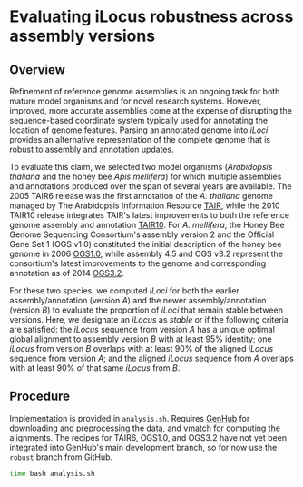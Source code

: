 # Evaluating iLocus robustness across assembly versions

## Overview

Refinement of reference genome assemblies is an ongoing task for both mature model organisms and for novel research systems.
However, improved, more accurate assemblies come at the expense of disrupting the sequence-based coordinate system typically used for annotating the location of genome features.
Parsing an annotated genome into *iLoci* provides an alternative representation of the complete genome that is robust to assembly and annotation updates.

To evaluate this claim, we selected two model organisms (*Arabidopsis thaliana* and the honey bee *Apis mellifera*) for which multiple assemblies and annotations produced over the span of several years are available.
The 2005 TAIR6 release was the first annotation of the *A. thaliana* genome managed by The Arabidopsis Information Resource [TAIR][tair], while the 2010 TAIR10 release integrates TAIR's latest improvements to both the reference genome assembly and annotation [TAIR10][tair10].
For *A. mellifera*, the Honey Bee Genome Sequencing Consortium's assembly version 2 and the Official Gene Set 1 (OGS v1.0) constituted the initial description of the honey bee genome in 2006 [OGS1.0][ogs1.0], while assembly 4.5 and OGS v3.2 represent the consortium's latest improvements to the genome and corresponding annotation as of 2014 [OGS3.2][ogs3.2].

For these two species, we computed *iLoci* for both the earlier assembly/annotation (version *A*) and the newer assembly/annotation (version *B*) to evaluate the proportion of *iLoci* that remain stable between versions.
Here, we designate an *iLocus* as *stable* or if the following criteria are satisfied: the *iLocus* sequence from version *A* has a unique optimal global alignment to assembly version *B* with at least 95% identity; one *iLocus* from version *B* overlaps with at least 90% of the aligned *iLocus* sequence from version *A*; and the aligned *iLocus* sequence from *A* overlaps with at least 90% of that same *iLocus* from *B*.

[tair]: https://www.arabidopsis.org/
[tair10]: http://dx.doi.org/10.1093/nar/gkr1090
[ogs1.0]: http://dx.doi.org/10.1186/gb-2007-8-1-r13
[ogs3.2]: http://dx.doi.org/10.1186/1471-2164-15-86

## Procedure

Implementation is provided in `analysis.sh`.
Requires [GenHub][genhub] for downloading and preprocessing the data, and [vmatch][vmatch] for computing the alignments.
The recipes for TAIR6, OGS1.0, and OGS3.2 have not yet been integrated into GenHub's main development branch, so for now use the `robust` branch from GitHub.

```bash
time bash analysis.sh
```

[genhub]: https://github.com/standage/genhub
[vmatch]: http://www.vmatch.de
